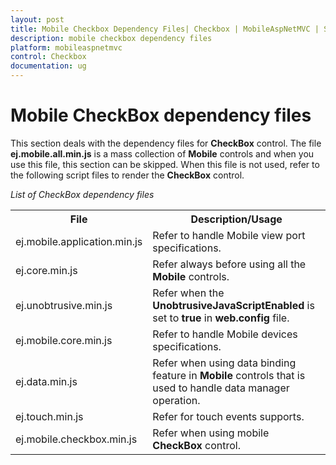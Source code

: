 ```yaml
---
layout: post
title: Mobile Checkbox Dependency Files| Checkbox | MobileAspNetMVC | Syncfusion
description: mobile checkbox dependency files
platform: mobileaspnetmvc
control: Checkbox
documentation: ug
---
```


# Mobile CheckBox dependency files

This section deals with the dependency files for **CheckBox** control. The file **ej.mobile.all.min.js** is a mass collection of **Mobile** controls and when you use this file, this section can be skipped. When this file is not used, refer to the following script files to render the **CheckBox** control.

_List of CheckBox dependency files_

<table>
<tr>
<th>
<b>File</b></th><th>
<b>Description/Usage</b></th></tr>
<tr>
<td>
ej.mobile.application.min.js</td><td>
Refer to handle Mobile view port specifications.</td></tr>
<tr>
<td>
ej.core.min.js</td><td>
Refer always before using all the <b>Mobile</b> controls.</td></tr>
<tr>
<td>
ej.unobtrusive.min.js</td><td>
Refer when the <b>UnobtrusiveJavaScriptEnabled</b> is set to <b>true</b> in <b>web.config</b> file.</td></tr>
<tr>
<td>
ej.mobile.core.min.js</td><td>
Refer to handle Mobile devices specifications.</td></tr>
<tr>
<td>
ej.data.min.js</td><td>
Refer when using data binding feature in <b>Mobile</b> controls that is used to handle data manager operation.</td></tr>
<tr>
<td>
ej.touch.min.js</td><td>
Refer for touch events supports.</td></tr>
<tr>
<td>
ej.mobile.checkbox.min.js</td><td>
Refer when using mobile <b>CheckBox</b> control.</td></tr>
</table>


